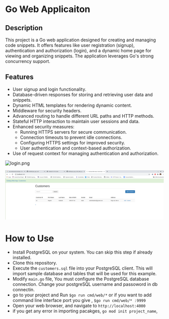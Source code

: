 # Go Web Applicaiton 

## Description

This project is a Go web application designed for creating and managing code snippets. It offers features like user registration (signup), authentication and authorization (login), and a dynamic home page for viewing and organizing snippets. The application leverages Go's strong concurrency support.

## Features

- User signup and login functionality.
- Database-driven responses for storing and retrieving user data and snippets.
- Dynamic HTML templates for rendering dynamic content.
- Middleware for security headers. 
- Advanced routing to handle different URL paths and HTTP methods.
- Stateful HTTP interaction to maintain user sessions and data.
- Enhanced security measures:
  - Running HTTPS servers for secure communication.
  - Connection timeouts to prevent idle connections.
  - Configuring HTTPS settings for improved security.
  - User authentication and context-based authorization.
- Use of request context for managing authentication and authorization.




![login.png](https://github.com/kalkite/go_web_application/blob/master/login.png)


![1.png](https://github.com/chittibc/go_pg_crud/blob/master/1.png)

# How to Use

* Install PostgreSQL on your system. You can skip this step if already installed.
* Clone this repository.
* Execute the `customers.sql` file into your PostgreSQL client. This will import sample database and tables that will be used for this example.
* Modify `main.go` file, You must configure the PostgreSQL database connection. Change your postgreSQL username and passoword in db connectin. 
* go to your project and Run `$go run cmd/web/*` or if you want to add command line interface port you give , `$go run cmd/web/* :9999` 
* Open your web browser, and navigate to `http://localhost:4000`
* if you get any error in importing pacakges, `go mod init project_name`, 

